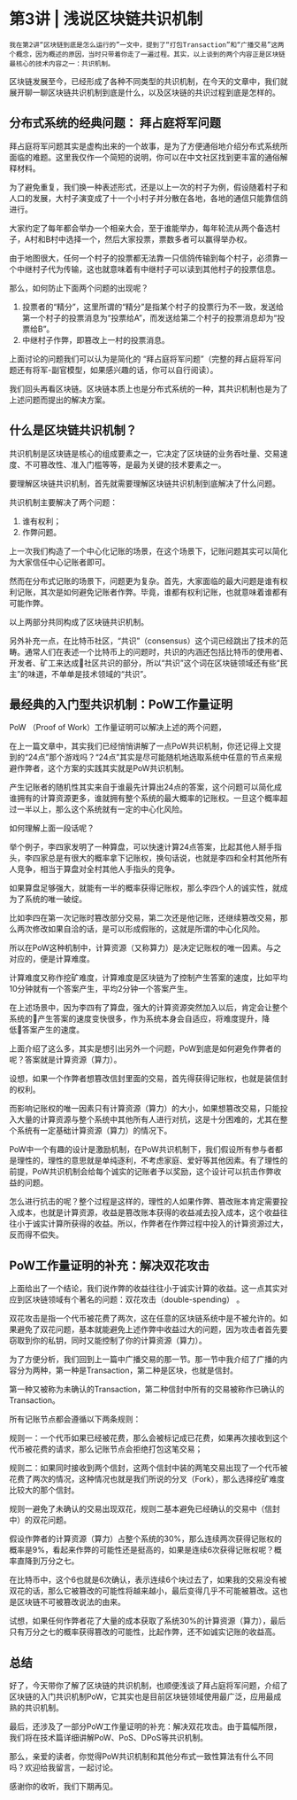 # 第3讲 | 浅说区块链共识机制

    我在第2讲“区块链到底是怎么运行的”一文中，提到了“打包Transaction”和“广播交易”这两个概念，因为概述的原因，当时只带着你走了一遍过程。其实，以上谈到的两个内容正是区块链最核心的技术内容之一：共识机制。

区块链发展至今，已经形成了各种不同类型的共识机制，在今天的文章中，我们就展开聊一聊区块链共识机制到底是什么，以及区块链的共识过程到底是怎样的。

## 分布式系统的经典问题： 拜占庭将军问题

拜占庭将军问题其实是虚构出来的一个故事，是为了方便通俗地介绍分布式系统所面临的难题。这里我仅作一个简短的说明，你可以在中文社区找到更丰富的通俗解释材料。

为了避免重复，我们换一种表述形式，还是以上一次的村子为例，假设随着村子和人口的发展，大村子演变成了十一个小村子并分散在各地，各地的通信只能靠信鸽进行。

大家约定了每年都会举办一个相亲大会，至于谁能举办，每年轮流从两个备选村子，A村和B村中选择一个，然后大家投票，票数多者可以赢得举办权。

由于地图很大，任何一个村子的投票都无法靠一只信鸽传输到每个村子，必须靠一个中继村子代为传输，这也就意味着有中继村子可以读到其他村子的投票信息。

那么，如何防止下面两个问题的出现呢？

1.  投票者的“精分”，这里所谓的“精分”是指某个村子的投票行为不一致，发送给第一个村子的投票消息为“投票给A”，而发送给第二个村子的投票消息却为“投票给B”。
2.  中继村子作弊，即篡改上一村的投票消息。

上面讨论的问题我们可以认为是简化的 “拜占庭将军问题”（完整的拜占庭将军问题还有将军-副官模型，如果感兴趣的话，你可以自行阅读）。

我们回头再看区块链。区块链本质上也是分布式系统的一种，其共识机制也是为了上述问题而提出的解决方案。

## 什么是区块链共识机制？

共识机制是区块链是核心的组成要素之一，它决定了区块链的业务吞吐量、交易速度、不可篡改性、准入门槛等等，是最为关键的技术要素之一。

要理解区块链共识机制，首先就需要理解区块链共识机制到底解决了什么问题。

共识机制主要解决了两个问题：

1.  谁有权利；
2.  作弊问题。

上一次我们构造了一个中心化记账的场景，在这个场景下，记账问题其实可以简化为大家信任中心记账者即可。

然而在分布式记账的场景下，问题更为复杂。首先，大家面临的最大问题是谁有权利记账，其次是如何避免记账者作弊。毕竟，谁都有权利记账，也就意味着谁都有可能作弊。

以上两部分共同构成了区块链共识机制。

另外补充一点，在比特币社区，“共识”（consensus）这个词已经跳出了技术的范畴。通常人们在表述一个比特币上的问题时，共识的内涵还包括比特币的使用者、开发者、矿工来达成社区共识的部分，所以“共识”这个词在区块链领域还有些“民主”的味道，不单单是技术领域的“共识”。

## 最经典的入门型共识机制：PoW工作量证明

PoW （Proof of Work）工作量证明可以解决上述的两个问题，

在上一篇文章中，其实我们已经悄悄讲解了一点PoW共识机制，你还记得上文提到的“24点”那个游戏吗？“24点”其实是尽可能随机地选取系统中任意的节点来规避作弊者，这个方案的实践其实就是PoW共识机制。

产生记账者的随机性其实来自于谁最先计算出24点的答案，这个问题可以简化成谁拥有的计算资源更多，谁就拥有整个系统的最大概率的记账权。一旦这个概率超过一半以上，那么这个系统就有一定的中心化风险。

如何理解上面一段话呢？

举个例子，李四家发明了一种算盘，可以快速计算24点答案，比起其他人掰手指头，李四家总是有很大的概率拿下记账权，换句话说，也就是李四和全村其他所有人竞争，相当于算盘对全村其他人手指头的竞争。

如果算盘足够强大，就能有一半的概率获得记账权，那么李四个人的诚实性，就成为了系统的唯一破绽。

比如李四在第一次记账时篡改部分交易，第二次还是他记账，还继续篡改交易，那么两次修改如果自洽的话，是可以形成假账的，这就是所谓的中心化风险。

所以在PoW这种机制中，计算资源（又称算力）是决定记账权的唯一因素。与之对应的，便是计算难度。

计算难度又称作挖矿难度，计算难度是区块链为了控制产生答案的速度，比如平均10分钟就有一个答案产生，平均2分钟一个答案产生。

在上述场景中，因为李四有了算盘，强大的计算资源突然加入以后，肯定会让整个系统的产生答案的速度变快很多，作为系统本身会自适应，将难度提升，降低答案产生的速度。

上面介绍了这么多，其实是想引出另外一个问题，PoW到底是如何避免作弊者的呢？答案就是计算资源（算力）。

设想，如果一个作弊者想篡改信封里面的交易，首先得获得记账权，也就是装信封的权利。

而影响记账权的唯一因素只有计算资源（算力）的大小，如果想篡改交易，只能投入大量的计算资源与整个系统中其他所有人进行对抗，这是十分困难的，尤其在整个系统有一定基础计算资源（算力）的情况下。

PoW中一个有趣的设计是激励机制，在PoW共识机制下，我们假设所有参与者都是理性的，理性的意思就是单纯逐利，不考虑家庭、爱好等其他因素。有了理性的前提，PoW共识机制会给每个诚实的记账者予以奖励，这个设计可以抗击作弊收益的问题。

怎么进行抗击的呢？整个过程是这样的，理性的人如果作弊、篡改账本肯定需要投入成本，也就是计算资源，收益是篡改账本获得的收益减去投入成本，这个收益往往小于诚实计算所获得的收益。所以，作弊者在作弊过程中投入的计算资源过大，反而得不偿失。

## PoW工作量证明的补充：解决双花攻击

上面给出了一个结论，我们说作弊的收益往往小于诚实计算的收益。这一点其实对应到区块链领域有个著名的问题：双花攻击（double-spending） 。

双花攻击是指一个代币被花费了两次，这在任意的区块链系统中是不被允许的。如果避免了双花问题，基本就能避免上述作弊中收益过大的问题，因为攻击者首先要窃取到你的私钥，同时又能控制了你的计算资源（算力）。

为了方便分析，我们回到上一篇中广播交易的那一节。那一节中我介绍了广播的内容分为两种，第一种是Transaction，第二种是区块，也就是信封。

第一种又被称为未确认的Transaction，第二种信封中所有的交易被称作已确认的Transaction。

所有记账节点都会遵循以下两条规则：

规则一：一个代币如果已经被花费，那么会被标记成已花费，如果再次接收到这个代币被花费的请求，那么记账节点会拒绝打包这笔交易；

规则二：如果同时接收到两个信封，这两个信封中装的两笔交易出现了一个代币被花费了两次的情况，这种情况也就是我们所说的分叉（Fork），那么选择挖矿难度比较大的那个信封。

规则一避免了未确认的交易出现双花，规则二基本避免已经确认的交易中（信封中）的双花问题。

假设作弊者的计算资源（算力）占整个系统的30%，那么连续两次获得记账权的概率是9%，看起来作弊的可能性还是挺高的，如果是连续6次获得记账权呢？概率直降到万分之七。

在比特币中，这个6也就是6次确认，表示连续6个块过去了，如果我的交易没有被双花的话，那么它被篡改的可能性将越来越小，最后变得几乎不可能被篡改。这也是区块链不可被篡改说法的由来。

试想，如果任何作弊者花了大量的成本获取了系统30%的计算资源（算力），最后只有万分之七的概率获得篡改的可能性，比起作弊，还不如诚实记账的收益高。

## 总结

好了，今天带你了解了区块链的共识机制，也顺便浅谈了拜占庭将军问题，介绍了区块链的入门共识机制PoW，它其实也是目前区块链领域使用最广泛，应用最成熟的共识机制。

最后，还涉及了一部分PoW工作量证明的补充：解决双花攻击。由于篇幅所限，我们将在技术篇详细讲解PoW、PoS、DPoS等共识机制。

那么，亲爱的读者，你觉得PoW共识机制和其他分布式一致性算法有什么不同吗？欢迎给我留言，一起讨论。

感谢你的收听，我们下期再见。
    